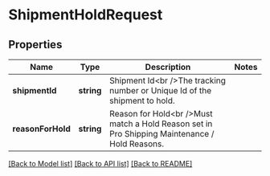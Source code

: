 # ShipmentHoldRequest

## Properties
Name | Type | Description | Notes
------------ | ------------- | ------------- | -------------
**shipmentId** | **string** | Shipment Id&lt;br /&gt;The tracking number or Unique Id of the shipment to hold. | 
**reasonForHold** | **string** | Reason for Hold&lt;br /&gt;Must match a Hold Reason set in Pro Shipping Maintenance / Hold Reasons. | 

[[Back to Model list]](../README.md#documentation-for-models) [[Back to API list]](../README.md#documentation-for-api-endpoints) [[Back to README]](../README.md)

